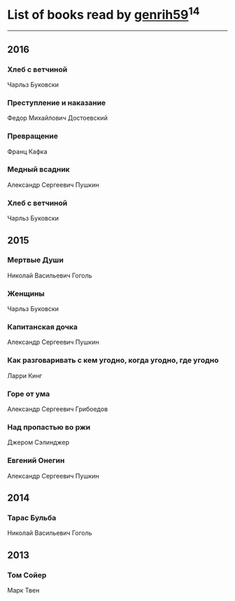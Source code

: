 # List of books read by [genrih59](https://www.facebook.com/app_scoped_user_id/872361436199401/)<sup>14</sup>
---

## 2016

### Хлеб с ветчиной
Чарльз Буковски


### Преступление и наказание
Федор Михайлович Достоевский


### Превращение
Франц Кафка


### Медный всадник
Александр Сергеевич Пушкин


### Хлеб с ветчиной
Чарльз Буковски



## 2015

### Мертвые Души
Николай Васильевич Гоголь


### Женщины
Чарльз Буковски


### Капитанская дочка
Александр Сергеевич Пушкин


### Как разговаривать с кем угодно, когда угодно, где угодно
Ларри Кинг


### Горе от ума
Александр Сергеевич Грибоедов


### Над пропастью во ржи
Джером Сэлинджер


### Евгений Онегин
Александр Сергеевич Пушкин



## 2014

### Тарас Бульба
Николай Васильевич Гоголь



## 2013

### Том Сойер
Марк Твен



